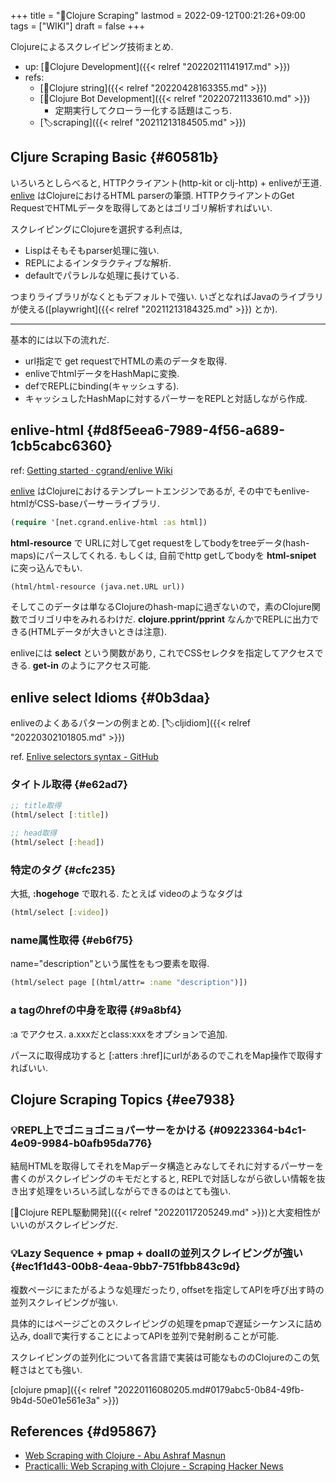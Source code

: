 +++
title = "📝Clojure Scraping"
lastmod = 2022-09-12T00:21:26+09:00
tags = ["WIKI"]
draft = false
+++

Clojureによるスクレイピング技術まとめ.

-   up: [📁Clojure Development]({{< relref "20220211141917.md" >}})
-   refs:
    -   [📝Clojure string]({{< relref "20220428163355.md" >}})
    -   [📝Clojure Bot Development]({{< relref "20220721133610.md" >}})
        -   定期実行してクローラー化する話題はこっち.
    -   [🏷scraping]({{< relref "20211213184505.md" >}})


## Cljure Scraping Basic {#60581b}

いろいろとしらべると, HTTPクライアント(http-kit or clj-http) + enliveが王道. [enlive](https://github.com/cgrand/enlive) はClojureにおけるHTML parserの筆頭. HTTPクライアントのGet RequestでHTMLデータを取得してあとはゴリゴリ解析すればいい.

スクレイピングにClojureを選択する利点は,

-   Lispはそもそもparser処理に強い.
-   REPLによるインタラクティブな解析.
-   defaultでパラレルな処理に長けている.

つまりライブラリがなくともデフォルトで強い. いざとなればJavaのライブラリが使える([playwright]({{< relref "20211213184325.md" >}}) とか).

---

基本的には以下の流れだ.

-   url指定で get requestでHTMLの素のデータを取得.
-   enliveでhtmlデータをHashMapに変換.
-   defでREPLにbinding(キャッシュする).
-   キャッシュしたHashMapに対するパーサーをREPLと対話しながら作成.


## enlive-html {#d8f5eea6-7989-4f56-a689-1cb5cabc6360}

ref:  [Getting started · cgrand/enlive Wiki](https://github.com/cgrand/enlive/wiki/Getting-started)

[enlive](https://github.com/cgrand/enlive) はClojureにおけるテンプレートエンジンであるが, その中でもenlive-htmlがCSS-baseパーサーライブラリ.

```clojure
(require '[net.cgrand.enlive-html :as html])
```

**html-resource** で URLに対してget requestをしてbodyをtreeデータ(hash-maps)にパースしてくれる. もしくは, 自前でhttp getしてbodyを **html-snipet** に突っ込んでもい.

```clojure
(html/html-resource (java.net.URL url))
```

そしてこのデータは単なるClojureのhash-mapに過ぎないので，素のClojure関数でゴリゴリ中をみれるわけだ. **clojure.pprint/pprint** なんかでREPLに出力できる(HTMLデータが大きいときは注意).

enliveには **select** という関数があり, これでCSSセレクタを指定してアクセスできる. **get-in** のようにアクセス可能.


## enlive select Idioms {#0b3daa}

enliveのよくあるパターンの例まとめ. [🏷cljidiom]({{< relref "20220302101805.md" >}})

ref. [Enlive selectors syntax - GitHub](https://github.com/cgrand/enlive/wiki/Enlive-selectors-syntax)


### タイトル取得 {#e62ad7}

```clojure
;; title取得
(html/select [:title])

;; head取得
(html/select [:head])
```


### 特定のタグ {#cfc235}

大抵, **:hogehoge** で取れる. たとえば videoのようなタグは

```clojure
(html/select [:video])
```


### name属性取得 {#eb6f75}

name="description"という属性をもつ要素を取得.

```clojure
(html/select page [(html/attr= :name "description")])
```


### a tagのhrefの中身を取得 {#9a8bf4}

:a でアクセス. a.xxxだとclass:xxxをオプションで追加.

パースに取得成功すると [:atters :href]にurlがあるのでこれをMap操作で取得すればいい.


## Clojure Scraping Topics {#ee7938}


### 💡REPL上でゴニョゴニョパーサーをかける {#09223364-b4c1-4e09-9984-b0afb95da776}

結局HTMLを取得してそれをMapデータ構造とみなしてそれに対するパーサーを書くのがスクレイピングのキモだとすると, REPLで対話しながら欲しい情報を抜き出す処理をいろいろ試しながらできるのはとても強い.

[📝Clojure REPL駆動開発]({{< relref "20220117205249.md" >}})と大変相性がいいのがスクレイピングだ.


### 💡Lazy Sequence + pmap + doallの並列スクレイピングが強い {#ec1f1d43-00b8-4eaa-9bb7-751fbb843c9d}

複数ページにまたがるような処理だったり, offsetを指定してAPIを呼び出す時の並列スクレイピングが強い.

具体的にはページごとのスクレイピングの処理をpmapで遅延シーケンスに詰め込み, doallで実行することによってAPIを並列で発射刷ることが可能.

スクレイピングの並列化について各言語で実装は可能なもののClojureのこの気軽さはとても強い.

[clojure pmap]({{< relref "20220116080205.md#0179abc5-0b84-49fb-9b4d-50e01e561e3a" >}})


## References {#d95867}

-   [Web Scraping with Clojure - Abu Ashraf Masnun](https://masnun.com/2016/03/20/web-scraping-with-clojure.html)
-   [Practicalli: Web Scraping with Clojure - Scraping Hacker News](https://practical.li/blog/posts/web-scraping-with-clojure-hacking-hacker-news/)
